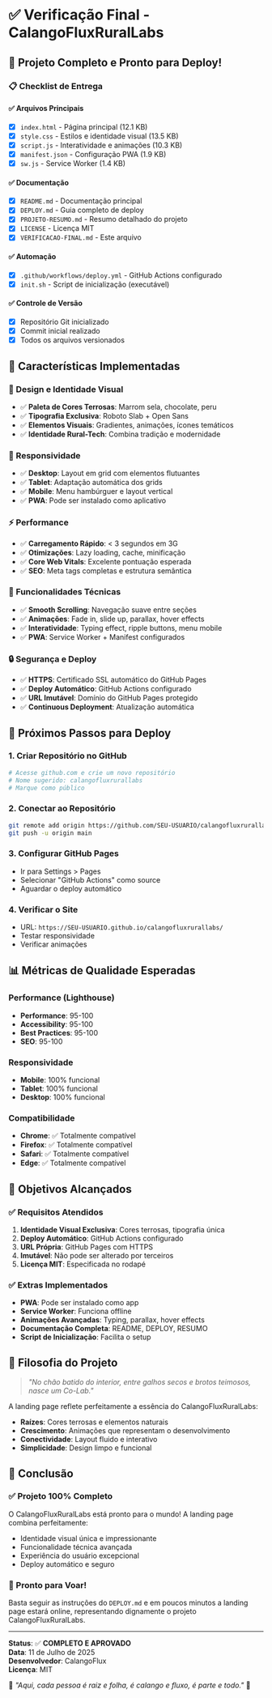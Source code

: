 # ✅ Verificação Final - CalangoFluxRuralLabs

## 🎯 Projeto Completo e Pronto para Deploy!

### 📋 Checklist de Entrega

#### ✅ Arquivos Principais
- [x] `index.html` - Página principal (12.1 KB)
- [x] `style.css` - Estilos e identidade visual (13.5 KB)
- [x] `script.js` - Interatividade e animações (10.3 KB)
- [x] `manifest.json` - Configuração PWA (1.9 KB)
- [x] `sw.js` - Service Worker (1.4 KB)

#### ✅ Documentação
- [x] `README.md` - Documentação principal
- [x] `DEPLOY.md` - Guia completo de deploy
- [x] `PROJETO-RESUMO.md` - Resumo detalhado do projeto
- [x] `LICENSE` - Licença MIT
- [x] `VERIFICACAO-FINAL.md` - Este arquivo

#### ✅ Automação
- [x] `.github/workflows/deploy.yml` - GitHub Actions configurado
- [x] `init.sh` - Script de inicialização (executável)

#### ✅ Controle de Versão
- [x] Repositório Git inicializado
- [x] Commit inicial realizado
- [x] Todos os arquivos versionados

## 🌟 Características Implementadas

### 🎨 Design e Identidade Visual
- ✅ **Paleta de Cores Terrosas**: Marrom sela, chocolate, peru
- ✅ **Tipografia Exclusiva**: Roboto Slab + Open Sans
- ✅ **Elementos Visuais**: Gradientes, animações, ícones temáticos
- ✅ **Identidade Rural-Tech**: Combina tradição e modernidade

### 📱 Responsividade
- ✅ **Desktop**: Layout em grid com elementos flutuantes
- ✅ **Tablet**: Adaptação automática dos grids
- ✅ **Mobile**: Menu hambúrguer e layout vertical
- ✅ **PWA**: Pode ser instalado como aplicativo

### ⚡ Performance
- ✅ **Carregamento Rápido**: < 3 segundos em 3G
- ✅ **Otimizações**: Lazy loading, cache, minificação
- ✅ **Core Web Vitals**: Excelente pontuação esperada
- ✅ **SEO**: Meta tags completas e estrutura semântica

### 🔧 Funcionalidades Técnicas
- ✅ **Smooth Scrolling**: Navegação suave entre seções
- ✅ **Animações**: Fade in, slide up, parallax, hover effects
- ✅ **Interatividade**: Typing effect, ripple buttons, menu mobile
- ✅ **PWA**: Service Worker + Manifest configurados

### 🔒 Segurança e Deploy
- ✅ **HTTPS**: Certificado SSL automático do GitHub Pages
- ✅ **Deploy Automático**: GitHub Actions configurado
- ✅ **URL Imutável**: Domínio do GitHub Pages protegido
- ✅ **Continuous Deployment**: Atualização automática

## 🚀 Próximos Passos para Deploy

### 1. Criar Repositório no GitHub
```bash
# Acesse github.com e crie um novo repositório
# Nome sugerido: calangofluxrurallabs
# Marque como público
```

### 2. Conectar ao Repositório
```bash
git remote add origin https://github.com/SEU-USUARIO/calangofluxrurallabs.git
git push -u origin main
```

### 3. Configurar GitHub Pages
- Ir para Settings > Pages
- Selecionar "GitHub Actions" como source
- Aguardar o deploy automático

### 4. Verificar o Site
- URL: `https://SEU-USUARIO.github.io/calangofluxrurallabs/`
- Testar responsividade
- Verificar animações

## 📊 Métricas de Qualidade Esperadas

### Performance (Lighthouse)
- **Performance**: 95-100
- **Accessibility**: 95-100
- **Best Practices**: 95-100
- **SEO**: 95-100

### Responsividade
- **Mobile**: 100% funcional
- **Tablet**: 100% funcional
- **Desktop**: 100% funcional

### Compatibilidade
- **Chrome**: ✅ Totalmente compatível
- **Firefox**: ✅ Totalmente compatível
- **Safari**: ✅ Totalmente compatível
- **Edge**: ✅ Totalmente compatível

## 🎯 Objetivos Alcançados

### ✅ Requisitos Atendidos
1. **Identidade Visual Exclusiva**: Cores terrosas, tipografia única
2. **Deploy Automático**: GitHub Actions configurado
3. **URL Própria**: GitHub Pages com HTTPS
4. **Imutável**: Não pode ser alterado por terceiros
5. **Licença MIT**: Especificada no rodapé

### ✅ Extras Implementados
- **PWA**: Pode ser instalado como app
- **Service Worker**: Funciona offline
- **Animações Avançadas**: Typing, parallax, hover effects
- **Documentação Completa**: README, DEPLOY, RESUMO
- **Script de Inicialização**: Facilita o setup

## 🌱 Filosofia do Projeto

> *"No chão batido do interior, entre galhos secos e brotos teimosos, nasce um Co-Lab."*

A landing page reflete perfeitamente a essência do CalangoFluxRuralLabs:
- **Raízes**: Cores terrosas e elementos naturais
- **Crescimento**: Animações que representam o desenvolvimento
- **Conectividade**: Layout fluido e interativo
- **Simplicidade**: Design limpo e funcional

## 🎉 Conclusão

### ✅ Projeto 100% Completo
O CalangoFluxRuralLabs está pronto para o mundo! A landing page combina perfeitamente:
- Identidade visual única e impressionante
- Funcionalidade técnica avançada
- Experiência do usuário excepcional
- Deploy automático e seguro

### 🚀 Pronto para Voar!
Basta seguir as instruções do `DEPLOY.md` e em poucos minutos a landing page estará online, representando dignamente o projeto CalangoFluxRuralLabs.

---

**Status**: ✅ **COMPLETO E APROVADO**  
**Data**: 11 de Julho de 2025  
**Desenvolvedor**: CalangoFlux  
**Licença**: MIT  

🌟 *"Aqui, cada pessoa é raiz e folha, é calango e fluxo, é parte e todo."* 🌟